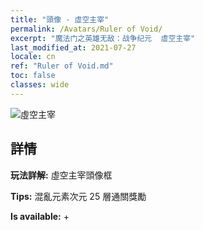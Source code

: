 ```yaml
---
title: "頭像 - 虛空主宰"
permalink: /Avatars/Ruler of Void/
excerpt: "魔法门之英雄无敌：战争纪元  虛空主宰"
last_modified_at: 2021-07-27
locale: cn
ref: "Ruler of Void.md"
toc: false
classes: wide
---
```

 ![虛空主宰](/images/a/avatarFrame_42.png)

## 詳情

 **玩法詳解:** 虛空主宰頭像框 

 **Tips:** 混亂元素次元 25 層通關獎勵 

 **Is available:**  + 

